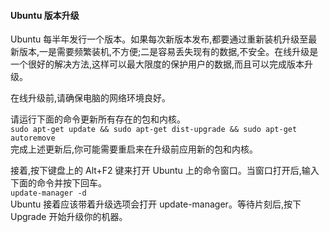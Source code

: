 #### Ubuntu 版本升级
Ubuntu 每半年发行一个版本。如果每次新版本发布,都要通过重新装机升级至最新版本,一是需要频繁装机,不方便;二是容易丢失现有的数据,不安全。在线升级是一个很好的解决方法,这样可以最大限度的保护用户的数据,而且可以完成版本升级。

在线升级前,请确保电脑的网络环境良好。

请运行下面的命令更新所有存在的包和内核。   
`sudo apt-get update && sudo apt-get dist-upgrade && sudo apt-get autoremove`   
完成上述更新后,你可能需要重启来在升级前应用新的包和内核。

接着,按下键盘上的 Alt+F2 键来打开 Ubuntu 上的命令窗口。当窗口打开后,输入下面的命令并按下回车。   
`update-manager -d`   
Ubuntu 接着应该带着升级选项会打开 update-manager。等待片刻后,按下 Upgrade 开始升级你的机器。